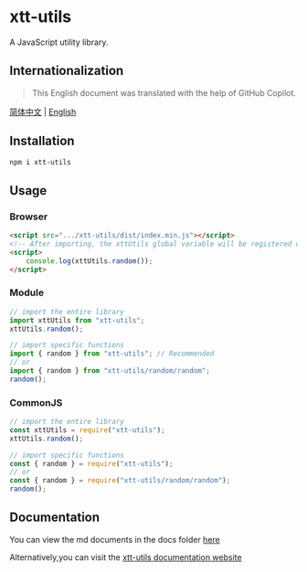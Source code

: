 # xtt-utils

A JavaScript utility library.

## Internationalization

> This English document was translated with the help of GitHub Copilot.

[简体中文](./README_CN.md) |
[English](./README.md)

## Installation

```bash
npm i xtt-utils
```

## Usage

### Browser

```html
<script src=".../xtt-utils/dist/index.min.js"></script>
<!-- After importing, the xttUtils global variable will be registered on the window -->
<script>
	console.log(xttUtils.random());
</script>
```

### Module

```javascript
// import the entire library
import xttUtils from "xtt-utils";
xttUtils.random();

// import specific functions
import { random } from "xtt-utils"; // Recommended
// or
import { random } from "xtt-utils/random/random";
random();
```

### CommonJS

```javascript
// import the entire library
const xttUtils = require("xtt-utils");
xttUtils.random();

// import specific functions
const { random } = require("xtt-utils");
// or
const { random } = require("xtt-utils/random/random");
random();
```

## Documentation

You can view the md documents in the docs folder [here](./docs/api/en/api.md)

Alternatively,you can visit the [xtt-utils documentation website](https://xiaotong-tong.github.io/xtt-utils/)
